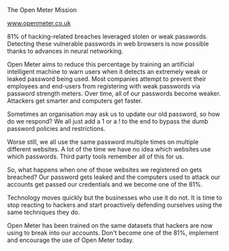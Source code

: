 The Open Meter Mission

www.openmeter.co.uk

81% of hacking-related breaches leveraged stolen or weak passwords. Detecting these vulnerable passwords in web browsers is now possible thanks to advances in neural networking.

Open Meter aims to reduce this percentage by training an artificial intelligent machine to warn users when it detects an extremely weak or leaked password being used.
Most companies attempt to prevent their employees and end-users from registering with weak passwords via password strength meters. Over time, all of our passwords become weaker. Attackers get smarter and computers get faster.

Sometimes an organisation may ask us to update our old password, so how do we respond? We all just add a 1 or a ! to the end to bypass the dumb password policies and restrictions.

Worse still, we all use the same password multiple times on multiple different websites. A lot of the time we have no idea which websites use which passwords. Third party tools remember all of this for us.

So, what happens when one of those websites we registered on gets breached? Our password gets leaked and the computers used to attack our accounts get passed our credentials and we become one of the 81%.

Technology moves quickly but the businesses who use it do not. It is time to stop reacting to hackers and start proactively defending ourselves using the same techniques they do.

Open Meter has been trained on the same datasets that hackers are now using to break into our accounts. Don't become one of the 81%, implement and encourage the use of Open Meter today.
